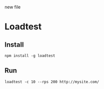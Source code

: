 new file

# Loadtest

## Install

```
npm install -g loadtest

```

## Run

```
loadtest -c 10 --rps 200 http://mysite.com/
```
